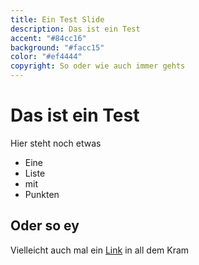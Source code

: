 ```yaml
---
title: Ein Test Slide
description: Das ist ein Test
accent: "#84cc16"
background: "#facc15"
color: "#ef4444"
copyright: So oder wie auch immer gehts
---
```


# Das ist ein Test

Hier steht noch etwas

- Eine
- Liste
- mit
- Punkten

## Oder so ey

Vielleicht auch mal ein [Link](https://google.de) in all dem Kram
